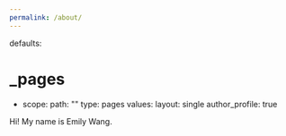 ```yaml
---
permalink: /about/
---
```


defaults:
  # _pages
  - scope:
      path: ""
      type: pages
    values:
      layout: single
      author_profile: true

Hi! My name is Emily Wang.
